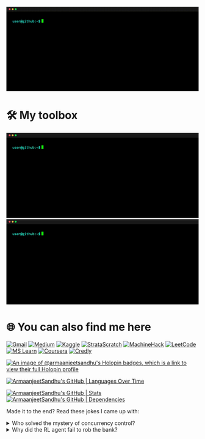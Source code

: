 ![Header](https://github.com/ArmaanjeetSandhu/ArmaanjeetSandhu/blob/main/GIFs/about_me.gif?raw=true)

# 🛠️ My toolbox

![#1](https://github.com/ArmaanjeetSandhu/ArmaanjeetSandhu/blob/main/GIFs/toolkit_1.gif?raw=true) ![#2](https://github.com/ArmaanjeetSandhu/ArmaanjeetSandhu/blob/main/GIFs/toolkit_2.gif?raw=true)

# 🌐 You can also find me here

[![Gmail](https://img.shields.io/badge/gmail-black?style=for-the-badge&logo=gmail&logoColor=white&color=%23EA4335)](mailto:armaanjeetsandhu430@gmail.com)
[![Medium](https://img.shields.io/badge/medium-black?style=for-the-badge&logo=medium)](https://medium.com/@armaanjeetsandhu)
[![Kaggle](https://img.shields.io/badge/kaggle-%2320BEFF?style=for-the-badge&logo=kaggle&logoColor=white&color=%2320BEFF)](https://www.kaggle.com/armaanjeetsandhu)
[![StrataScratch](https://img.shields.io/badge/stratascratch-%2300a699?style=for-the-badge)](https://platform.stratascratch.com/user/chillstar)
[![MachineHack](https://img.shields.io/badge/machinehack-black?style=for-the-badge)](https://machinehack.com/user/6561171c5ea925001af6d1fa)
[![LeetCode](https://img.shields.io/badge/leetcode-%23FFA116?style=for-the-badge&logo=leetcode&logoColor=white&color=%23FFA116)](https://leetcode.com/u/chillstar/)
[![MS Learn](https://img.shields.io/badge/microsoft_learn-%2300a8f0?style=for-the-badge&logoColor=white&color=%2300a8f0)](https://learn.microsoft.com/en-us/users/armaanjeetsinghsandhu-4450/)
[![Coursera](https://img.shields.io/badge/coursera-%230056D2?style=for-the-badge&logo=coursera&logoColor=white&color=%230056D2)](https://www.coursera.org/learner/armaanjeetsandhu)
[![Credly](https://img.shields.io/badge/credly-%23FF6B00?style=for-the-badge&logo=credly&logoColor=white&color=%23FF6B00)](https://www.credly.com/users/armaanjeet-sandhu)

[![An image of @armaanjeetsandhu's Holopin badges, which is a link to view their full Holopin profile](https://holopin.me/armaanjeetsandhu)](https://holopin.io/@armaanjeetsandhu)

[![ArmaanjeetSandhu's GitHub | Languages Over Time](https://stats.quine.sh/ArmaanjeetSandhu/languages-over-time?theme=dark)](https://quine.sh?utm_source=widgets&utm_campaign=ArmaanjeetSandhu)

[![ArmaanjeetSandhu's GitHub | Stats](https://stats.quine.sh/ArmaanjeetSandhu/github?theme=dark)](https://quine.sh?utm_source=widgets&utm_campaign=ArmaanjeetSandhu)
[![ArmaanjeetSandhu's GitHub | Dependencies](https://stats.quine.sh/ArmaanjeetSandhu/dependencies?theme=dark)](https://quine.sh?utm_source=widgets&utm_campaign=ArmaanjeetSandhu)

Made it to the end? Read these jokes I came up with:

<details>
<summary>Who solved the mystery of concurrency control?</summary>
It was <b>Shared-Lock</b> Holmes!  <br>
  <sub><i><b>Explanation:</b> Shared locks are used in concurrency control to allow multiple transactions to read a resource simultaneously while preventing any of them from writing to it, ensuring data consistency.</i></sub>
</details>
<details>
<summary>Why did the RL agent fail to rob the bank?</summary>
Because he was <b>n-armed</b>!  <br>
  <sub><i><b>Explanation:</b> The n-armed bandit problem is a classic dilemma in reinforcement learning where an agent must decide which arm of a multi-armed bandit to pull to maximize cumulative rewards over time, while facing uncertainty about each arm's reward distribution.</i></sub>
</details>
